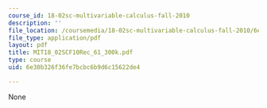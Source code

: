 ```yaml
---
course_id: 18-02sc-multivariable-calculus-fall-2010
description: ''
file_location: /coursemedia/18-02sc-multivariable-calculus-fall-2010/6e30b326f36fe7bcbc6b9d6c15622de4_MIT18_02SCF10Rec_61_300k.pdf
file_type: application/pdf
layout: pdf
title: MIT18_02SCF10Rec_61_300k.pdf
type: course
uid: 6e30b326f36fe7bcbc6b9d6c15622de4

---
```

None